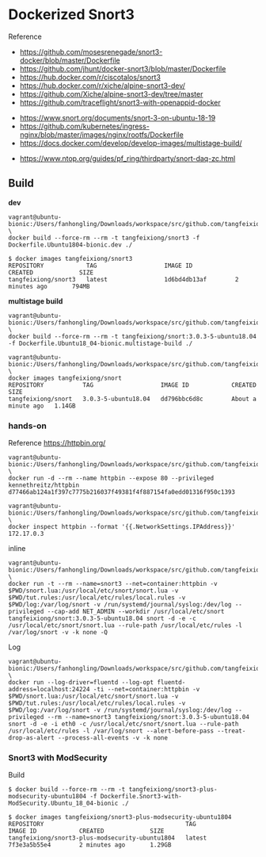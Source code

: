 # Dockerized Snort3

Reference
+ https://github.com/mosesrenegade/snort3-docker/blob/master/Dockerfile
+ https://github.com/jhunt/docker-snort3/blob/master/Dockerfile
+ https://hub.docker.com/r/ciscotalos/snort3
+ https://hub.docker.com/r/xiche/alpine-snort3-dev/
+ https://github.com/Xiche/alpine-snort3-dev/tree/master
+ https://github.com/traceflight/snort3-with-openappid-docker
- https://www.snort.org/documents/snort-3-on-ubuntu-18-19
- https://github.com/kubernetes/ingress-nginx/blob/master/images/nginx/rootfs/Dockerfile
- https://docs.docker.com/develop/develop-images/multistage-build/
+ https://www.ntop.org/guides/pf_ring/thirdparty/snort-daq-zc.html

## Build

__dev__
```
vagrant@ubuntu-bionic:/Users/fanhongling/Downloads/workspace/src/github.com/tangfeixiong/nta/snort3$ \
docker build --force-rm --rm -t tangfeixiong/snort3 -f Dockerfile.Ubuntu1804-bionic.dev ./
```

```
$ docker images tangfeixiong/snort3
REPOSITORY            TAG                   IMAGE ID            CREATED             SIZE
tangfeixiong/snort3   latest                1d6bd4db13af        2 minutes ago       794MB
```

__multistage build__
```
vagrant@ubuntu-bionic:/Users/fanhongling/Downloads/workspace/src/github.com/tangfeixiong/nta/snort3$ \
docker build --force-rm --rm -t tangfeixiong/snort:3.0.3-5-ubuntu18.04 -f Dockerfile.Ubuntu18_04-bionic.multistage-build ./
```

```
vagrant@ubuntu-bionic:/Users/fanhongling/Downloads/workspace/src/github.com/tangfeixiong/nta/snort3$ \
docker images tangfeixiong/snort
REPOSITORY           TAG                   IMAGE ID            CREATED              SIZE
tangfeixiong/snort   3.0.3-5-ubuntu18.04   dd796bbc6d8c        About a minute ago   1.14GB
```

### hands-on

Reference https://httpbin.org/
```
vagrant@ubuntu-bionic:/Users/fanhongling/Downloads/workspace/src/github.com/tangfeixiong/nta/snort3$ \
docker run -d --rm --name httpbin --expose 80 --privileged kennethreitz/httpbin
d77466ab124a1f397c7775b216037f49381f4f887154fa0edd01316f950c1393
```

```
vagrant@ubuntu-bionic:/Users/fanhongling/Downloads/workspace/src/github.com/tangfeixiong/nta/snort3$ \
docker inspect httpbin --format '{{.NetworkSettings.IPAddress}}'
172.17.0.3
```

inline
```
vagrant@ubuntu-bionic:/Users/fanhongling/Downloads/workspace/src/github.com/tangfeixiong/nta/snort3$ \
docker run -t --rm --name=snort3 --net=container:httpbin -v $PWD/snort.lua:/usr/local/etc/snort/snort.lua -v $PWD/tut.rules:/usr/local/etc/rules/local.rules -v $PWD/log:/var/log/snort -v /run/systemd/journal/syslog:/dev/log --privileged --cap-add NET_ADMIN --workdir /usr/local/etc/snort tangfeixiong/snort:3.0.3-5-ubuntu18.04 snort -d -e -c /usr/local/etc/snort/snort.lua --rule-path /usr/local/etc/rules -l /var/log/snort -v -k none -Q
```

Log
```
vagrant@ubuntu-bionic:/Users/fanhongling/Downloads/workspace/src/github.com/tangfeixiong/nta/snort3$ \
docker run --log-driver=fluentd --log-opt fluentd-address=localhost:24224 -ti --net=container:httpbin -v $PWD/snort.lua:/usr/local/etc/snort/snort.lua -v $PWD/tut.rules:/usr/local/etc/rules/local.rules -v $PWD/log:/var/log/snort -v /run/systemd/journal/syslog:/dev/log --privileged --rm --name=snort3 tangfeixiong/snort:3.0.3-5-ubuntu18.04 snort -d -e -i eth0 -c /usr/local/etc/snort/snort.lua --rule-path /usr/local/etc/rules -l /var/log/snort --alert-before-pass --treat-drop-as-alert --process-all-events -v -k none
```


### Snort3 with ModSecurity

Build
```
$ docker build --force-rm --rm -t tangfeixiong/snort3-plus-modsecurity-ubuntu1804 -f Dockerfile.Snort3-with-ModSecurity.Ubuntu_18_04-bionic ./
```

```
$ docker images tangfeixiong/snort3-plus-modsecurity-ubuntu1804
REPOSITORY                                        TAG                 IMAGE ID            CREATED             SIZE
tangfeixiong/snort3-plus-modsecurity-ubuntu1804   latest              7f3e3a5b55e4        2 minutes ago       1.29GB
```
